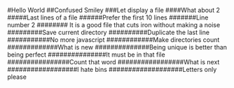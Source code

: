 #Hello World
##Confused Smiley
###Let display a file
####What about 2
#####Last lines of a file
######Prefer the first 10 lines
#######Line number 2
######## It is a good file that cuts iron without making a noise
#########Save current directory
##########Duplicate the last line
###########No more javascript
############Make directories count
#############What is new
##############Being unique is better than being perfect
###############It must be in that file
################Count that word
#################What is next
##################I hate bins
###################Letters only please
